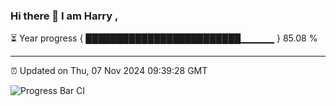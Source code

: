 ### Hi there 👋 I am Harry , 

⏳ Year progress { █████████████████████████▁▁▁▁▁ } 85.08 %

---

⏰ Updated on Thu, 07 Nov 2024 09:39:28 GMT

![Progress Bar CI](https://github.com/duykhang68/duykhang68/workflows/Progress%20Bar%20CI/badge.svg)
